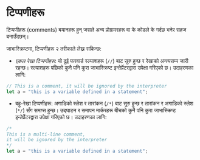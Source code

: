 # टिप्पणीहरू

टिप्पणीहरू (comments) बयानहरू हुन् जसले अन्य प्रोग्रामरहरू वा के कोडले के गर्दछ भनेर सहज बनाउँदछन्।

जाभास्क्रिप्टमा, टिप्पणीहरू २  तरीकाले लेख्न सकिन्छ:

* _एकल रेखा टिप्पणीहरू_: यो दुई फरवार्ड स्ल्याशहरू (`//`) बाट सुरु हुन्छ र रेखाको अन्त्यसम्म जारी रहन्छ। स्ल्याशहरू पछिको कुनै पनि कुरा जाभास्क्रिप्ट इन्तेर्प्रेटरद्वारा उपेक्षा गरिएको छ। उदाहरणका लागि:

```javascript
// This is a comment, it will be ignored by the interpreter
let a = "this is a variable defined in a statement";
```

* बहु-रेखा टिप्पणीहरू: अगाडिको स्लेश र तारांकन (`/*`) बाट सुरु हुन्छ र तारांकन र अगाडिको स्लेश (`*/`) सँग समाप्त हुन्छ। उद्घाटन र समापन मार्करहरू बीचको कुनै पनि कुरा जाभास्क्रिप्ट इन्तेर्प्रेटरद्वारा उपेक्षा गरिएको छ। उदाहरणका लागि:

```javascript
/*
This is a multi-line comment,
it will be ignored by the interpreter
*/
let a = "this is a variable defined in a statement";
```

